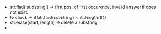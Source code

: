 - str.find('substring') -> first pos. of first occurence, invalid answer if does not exist.
- to check => if(str.find(substring) < str.length()){}
- str.erase(start, length) -> delete a substring.
- 